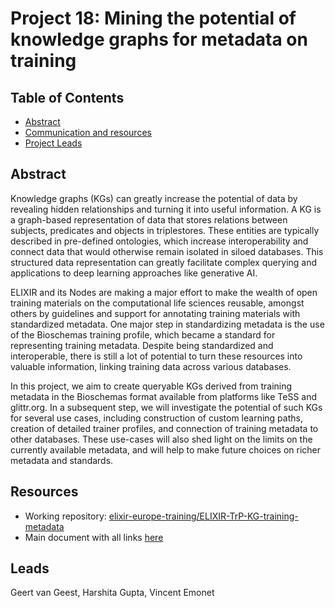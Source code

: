 # Project 18: Mining the potential of knowledge graphs for metadata on training

## Table of Contents

* [Abstract](#abstract)
* [Communication and resources](#resources)
* [Project Leads](#leads)

## Abstract

Knowledge graphs (KGs) can greatly increase the potential of data by revealing hidden relationships and turning it into useful information. A KG is a graph-based representation of data that stores relations between subjects, predicates and objects in triplestores. These entities are typically described in pre-defined ontologies, which increase interoperability and connect data that would otherwise remain isolated in siloed databases. This structured data representation can greatly facilitate complex querying and applications to deep learning approaches like generative AI.

ELIXIR and its Nodes are making a major effort to make the wealth of open training materials on the computational life sciences reusable, amongst others by guidelines and support for annotating training materials with standardized metadata. One major step in standardizing metadata is the use of the Bioschemas training profile, which became a standard for representing training metadata. Despite being standardized and interoperable, there is still a lot of potential to turn these resources into valuable information, linking training data across various databases.

In this project, we aim to create queryable KGs derived from training metadata in the Bioschemas format available from platforms like TeSS and glittr.org. In a subsequent step, we will investigate the potential of such KGs for several use cases, including construction of custom learning paths, creation of detailed trainer profiles, and connection of  training metadata to other databases. These use-cases will also shed light on the limits on the currently available metadata, and will help to make future choices on richer metadata and standards. 

## Resources

- Working repository: [elixir-europe-training/ELIXIR-TrP-KG-training-metadata](https://github.com/elixir-europe-training/ELIXIR-TrP-KG-training-metadata)
- Main document with all links [here](https://docs.google.com/document/d/1jETb23pUIqtNibIt6S8B1k0qaGc3rL8gBgeqIt7rWBM/edit?usp=sharing)

## Leads

Geert van Geest, Harshita Gupta, Vincent Emonet

